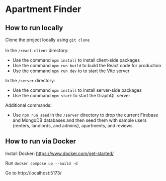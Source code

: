 # Apartment Finder

## How to run locally
Clone the project locally using `git clone` <br /><br />
In the `/react-client` directory:
  - Use the command `npm install` to install client-side packages
  - Use the command `npm run build` to build the React code for production
  - Use the command `npm run dev` to to start the Vite server
 
In the `/server` directory:
  - Use the command `npm install` to install server-side packages
  - Use the command `npm start` to start the GraphQL server
 
Additional commands:
- Use `npm run seed` in the `/server` directory to drop the current Firebase and MongoDB databases and then seed them with sample users (renters, landlords, and admins), apartments, and reviews

## How to run via Docker

Install Docker: https://www.docker.com/get-started/ <br />

Run ```docker compose up --build -d``` <br />

Go to http://localhost:5173/
